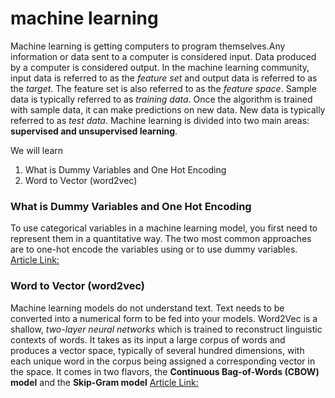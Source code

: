 # machine learning
Machine learning is getting computers to program themselves.Any information or data sent to a computer is considered input. Data produced by a computer is considered output. In the machine learning community, input data is referred to as the *feature set* and output data is referred to as the *target*. The feature set is also referred to as the *feature space*. Sample data is typically referred to as *training data*. Once the algorithm is trained with sample data, it can make predictions on new data. New data is typically referred to
as *test data*. Machine learning is divided into two main areas: **supervised and unsupervised learning**.

We will learn 
1. What is Dummy Variables and One Hot Encoding 
2. Word to Vector (word2vec)

### What is Dummy Variables and One Hot Encoding
To use categorical variables in a machine learning model, you first need to represent them in a quantitative way. The two most common approaches are to one-hot encode the variables using or to use dummy variables.
[Article Link:](https://machinelearningmastery.com/one-hot-encoding-for-categorical-data/)

### Word to Vector (word2vec)
Machine learning models do not understand text. Text needs to be converted into a numerical form to be fed into your models. Word2Vec is a shallow, *two-layer neural networks* which is trained to reconstruct linguistic contexts of words. It takes as its input a large corpus of words and produces a vector space, typically of several hundred dimensions, with each unique word in the corpus being assigned a corresponding vector in the space. It comes in two flavors, the **Continuous Bag-of-Words (CBOW) model** and the **Skip-Gram model**
[Article Link:](https://towardsdatascience.com/word2vec-from-scratch-with-numpy-8786ddd49e72)